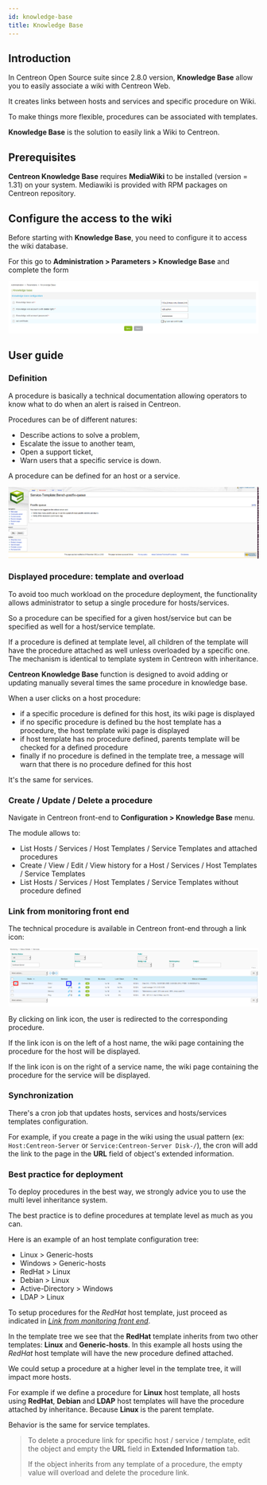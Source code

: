 ```yaml
---
id: knowledge-base
title: Knowledge Base
---
```


## Introduction

In Centreon Open Source suite since 2.8.0 version, **Knowledge Base** allow you
to easily associate a wiki with Centreon Web.

It creates links between hosts and services and specific procedure on Wiki.

To make things more flexible, procedures can be associated with templates.

**Knowledge Base** is the solution to easily link a Wiki to Centreon.

## Prerequisites

**Centreon Knowledge Base** requires **MediaWiki** to be installed (version =
1.31) on your system. Mediawiki is provided with RPM packages on Centreon
repository.

## Configure the access to the wiki

Before starting with **Knowledge Base**, you need to configure it to access the
wiki database.

For this go to **Administration \> Parameters \> Knowledge Base** and complete
the form

![image](../assets/administration/parameters-wiki.png)

## User guide

### Definition

A procedure is basically a technical documentation allowing operators to know
what to do when an alert is raised in Centreon.

Procedures can be of different natures:

  - Describe actions to solve a problem,
  - Escalate the issue to another team,
  - Open a support ticket,
  - Warn users that a specific service is down.

A procedure can be defined for an host or a service.

![image](../assets/administration/parameters-wiki-article.png)

### Displayed procedure: template and overload

To avoid too much workload on the procedure deployment, the functionality allows
administrator to setup a single procedure for hosts/services.

So a procedure can be specified for a given host/service but can be specified as
well for a host/service template.

If a procedure is defined at template level, all children of the template will
have the procedure attached as well unless overloaded by a specific one. The
mechanism is identical to template system in Centreon with inheritance.

**Centreon Knowledge Base** function is designed to avoid adding or updating
manually several times the same procedure in knowledge base.

When a user clicks on a host procedure:

  - if a specific procedure is defined for this host, its wiki page is displayed
  - if no specific procedure is defined bu the host template has a procedure,
    the host template wiki page is displayed
  - if host template has no procedure defined, parents template will be checked
    for a defined procedure
  - finally if no procedure is defined in the template tree, a message will warn
    that there is no procedure defined for this host

It's the same for services.

### Create / Update / Delete a procedure

Navigate in Centreon front-end to **Configuration \> Knowledge Base** menu.

The module allows to:

  - List Hosts / Services / Host Templates / Service Templates and attached
    procedures
  - Create / View / Edit / View history for a Host / Services / Host Templates /
    Service Templates
  - List Hosts / Services / Host Templates / Service Templates without procedure
    defined

### Link from monitoring front end

The technical procedure is available in Centreon front-end through a link icon:

![image](../assets/administration/parameters-wiki-host-monitoring.png)

By clicking on link icon, the user is redirected to the corresponding procedure.

If the link icon is on the left of a host name, the wiki page containing the
procedure for the host will be displayed.

If the link icon is on the right of a service name, the wiki page containing the
procedure for the service will be displayed.

### Synchronization

There's a cron job that updates hosts, services and hosts/services templates
configuration.

For example, if you create a page in the wiki using the usual pattern (ex:
`Host:Centreon-Server` or `Service:Centreon-Server Disk-/`), the cron will add
the link to the page in the **URL** field of object's extended information.

### Best practice for deployment

To deploy procedures in the best way, we strongly advice you to use the multi
level inheritance system.

The best practice is to define procedures at template level as much as you can.

Here is an example of an host template configuration tree:

  - Linux \> Generic-hosts
  - Windows \> Generic-hosts
  - RedHat \> Linux
  - Debian \> Linux
  - Active-Directory \> Windows
  - LDAP \> Linux

To setup procedures for the *RedHat* host template, just proceed as indicated in
*[Link from monitoring front end](link-from-monitoring-front-end)*.

In the template tree we see that the **RedHat** template inherits from two other
templates: **Linux** and **Generic-hosts**. In this example all hosts using the
*RedHat* host template will have the new procedure defined attached.

We could setup a procedure at a higher level in the template tree, it will
impact more hosts.

For example if we define a procedure for **Linux** host template, all hosts
using **RedHat**, **Debian** and **LDAP** host templates will have the procedure
attached by inheritance. Because **Linux** is the parent template.

Behavior is the same for service templates.

> To delete a procedure link for specific host / service / template, edit the
> object and empty the **URL** field in **Extended Information** tab.
>
> If the object inherits from any template of a procedure, the empty value will
> overload and delete the procedure link.
